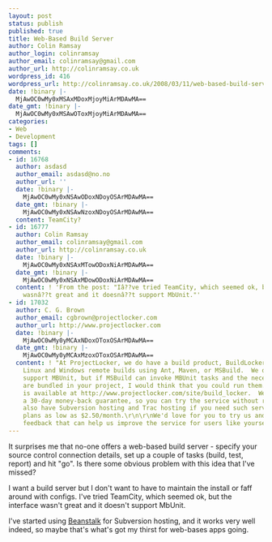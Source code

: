 ```yaml
---
layout: post
status: publish
published: true
title: Web-Based Build Server
author: Colin Ramsay
author_login: colinramsay
author_email: colinramsay@gmail.com
author_url: http://colinramsay.co.uk
wordpress_id: 416
wordpress_url: http://colinramsay.co.uk/2008/03/11/web-based-build-server/
date: !binary |-
  MjAwOC0wMy0xMSAxMDoxMjoyMiArMDAwMA==
date_gmt: !binary |-
  MjAwOC0wMy0xMSAwOToxMjoyMiArMDAwMA==
categories:
- Web
- Development
tags: []
comments:
- id: 16768
  author: asdasd
  author_email: asdasd@no.no
  author_url: ''
  date: !binary |-
    MjAwOC0wMy0xNSAwODoxNDoyOSArMDAwMA==
  date_gmt: !binary |-
    MjAwOC0wMy0xNSAwNzoxNDoyOSArMDAwMA==
  content: TeamCity?
- id: 16777
  author: Colin Ramsay
  author_email: colinramsay@gmail.com
  author_url: http://colinramsay.co.uk
  date: !binary |-
    MjAwOC0wMy0xNSAxMTowODoxNiArMDAwMA==
  date_gmt: !binary |-
    MjAwOC0wMy0xNSAxMDowODoxNiArMDAwMA==
  content: ! 'From the post: "Iâ??ve tried TeamCity, which seemed ok, but the interface
    wasnâ??t great and it doesnâ??t support MbUnit."'
- id: 17032
  author: C. G. Brown
  author_email: cgbrown@projectlocker.com
  author_url: http://www.projectlocker.com
  date: !binary |-
    MjAwOC0wMy0yMCAxNDoxOToxOSArMDAwMA==
  date_gmt: !binary |-
    MjAwOC0wMy0yMCAxMzoxOToxOSArMDAwMA==
  content: ! "At ProjectLocker, we do have a build product, BuildLocker.  We support
    Linux and Windows remote builds using Ant, Maven, or MSBuild.  We don't directly
    support MBUnit, but if MSBuild can invoke MBUnit tasks and the necessary libraries
    are bundled in your project, I would think that you could run them.  More information
    is available at http://www.projectlocker.com/site/build_locker.  We also have
    a 30-day money-back guarantee, so you can try the service without risk.\r\n\r\nWe
    also have Subversion hosting and Trac hosting if you need such services, with
    plans as low as $2.50/month.\r\n\r\nWe'd love for you to try us and give us any
    feedback that can help us improve the service for users like yourself."
---
```

<p>It surprises me that no-one offers a web-based build server - specify your source control connection details, set up a couple of tasks (build, test, report) and hit "go". Is there some obvious problem with this idea that I've missed?</p>
<p>I want a build server but I don't want to have to maintain the install or faff around with configs. I've tried TeamCity, which seemed ok, but the interface wasn't great and it doesn't support MbUnit.</p>
<p>I've started using <a href="http://www.beanstalkapp.com">Beanstalk</a> for Subversion hosting, and it works very well indeed, so maybe that's what's got my thirst for web-bases apps going.</p>
